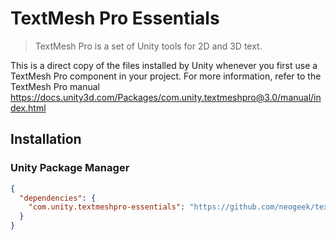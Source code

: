 # TextMesh Pro Essentials

> TextMesh Pro is a set of Unity tools for 2D and 3D text.

This is a direct copy of the files installed by Unity whenever you first use a TextMesh Pro component in your project. For more information, refer to the TextMesh Pro manual <https://docs.unity3d.com/Packages/com.unity.textmeshpro@3.0/manual/index.html>

## Installation

### Unity Package Manager

```json
{
  "dependencies": {
    "com.unity.textmeshpro-essentials": "https://github.com/neogeek/textmeshpro-essentials.git#v1.0.0"
  }
}
```
